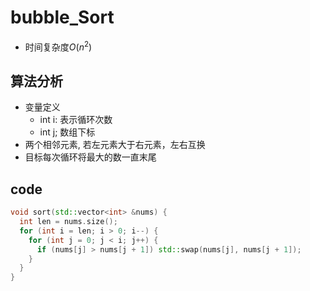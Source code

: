 # bubble_Sort 

- 时间复杂度$O(n^2)$

## 算法分析

- 变量定义
  - int i: 表示循环次数
  - int j; 数组下标
- 两个相邻元素, 若左元素大于右元素，左右互换
- 目标每次循环将最大的数一直末尾

## code


```c++
void sort(std::vector<int> &nums) {  
  int len = nums.size();  
  for (int i = len; i > 0; i--) {  
    for (int j = 0; j < i; j++) {  
      if (nums[j] > nums[j + 1]) std::swap(nums[j], nums[j + 1]);  
    }  
  }  
}
```